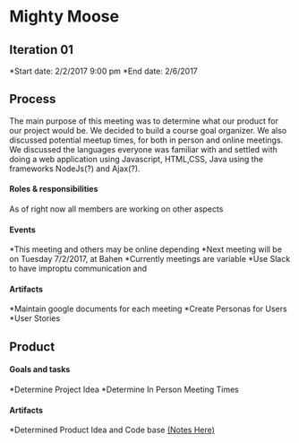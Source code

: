 # Mighty Moose

## Iteration 01

 *Start date: 2/2/2017 9:00 pm
 *End date: 2/6/2017

## Process

The main purpose of this meeting was to determine what our product for our project would be. We decided to build a course goal organizer. We also discussed potential meetup times, for both in person and online meetings. We discussed the languages everyone was familiar with and settled with doing a web application using Javascript, HTML,CSS, Java using the frameworks NodeJs(?) and Ajax(?).

#### Roles & responsibilities

As of right now all members are working on other aspects 

#### Events
  *This meeting and others may be online depending
  *Next meeting will be on Tuesday 7/2/2017, at Bahen
  *Currently meetings are variable
  *Use Slack to have improptu communication and 

#### Artifacts
    
*Maintain google documents for each meeting
*Create Personas for Users
*User Stories

## Product

#### Goals and tasks

*Determine Project Idea
*Determine In Person Meeting Times

#### Artifacts

*Determined Product Idea and Code base [(Notes Here)](https://docs.google.com/document/d/16WStC-LvLA7TRMHt6HLsg36zxYrUATyPOoTpAV7RrwE/edit?usp=sharingHere)



